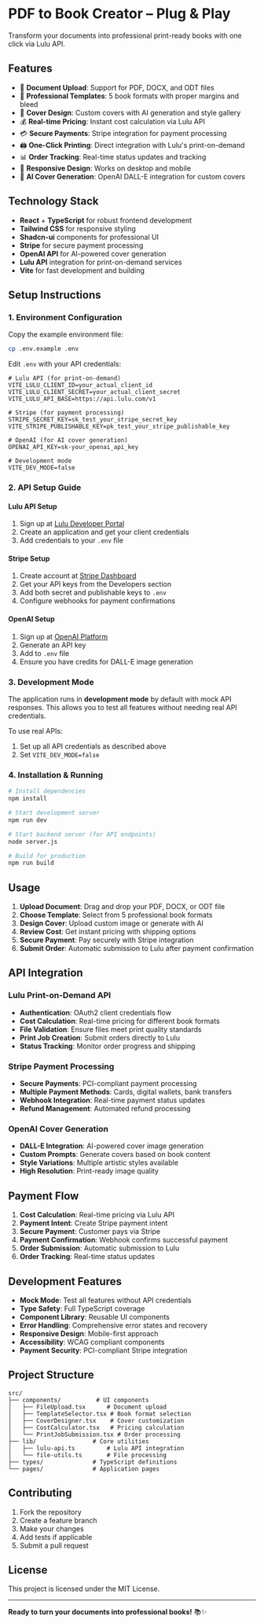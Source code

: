 # PDF to Book Creator – Plug & Play

Transform your documents into professional print-ready books with one click via Lulu API.

## Features

- 📄 **Document Upload**: Support for PDF, DOCX, and ODT files
- 📐 **Professional Templates**: 5 book formats with proper margins and bleed
- 🎨 **Cover Design**: Custom covers with AI generation and style gallery
- 💰 **Real-time Pricing**: Instant cost calculation via Lulu API
- 💳 **Secure Payments**: Stripe integration for payment processing
- 🖨️ **One-Click Printing**: Direct integration with Lulu's print-on-demand
- 📊 **Order Tracking**: Real-time status updates and tracking
- 📱 **Responsive Design**: Works on desktop and mobile
- 🤖 **AI Cover Generation**: OpenAI DALL-E integration for custom covers

## Technology Stack

- **React** + **TypeScript** for robust frontend development
- **Tailwind CSS** for responsive styling
- **Shadcn-ui** components for professional UI
- **Stripe** for secure payment processing
- **OpenAI API** for AI-powered cover generation
- **Lulu API** integration for print-on-demand services
- **Vite** for fast development and building

## Setup Instructions

### 1. Environment Configuration

Copy the example environment file:
```bash
cp .env.example .env
```

Edit `.env` with your API credentials:
```env
# Lulu API (for print-on-demand)
VITE_LULU_CLIENT_ID=your_actual_client_id
VITE_LULU_CLIENT_SECRET=your_actual_client_secret
VITE_LULU_API_BASE=https://api.lulu.com/v1

# Stripe (for payment processing)
STRIPE_SECRET_KEY=sk_test_your_stripe_secret_key
VITE_STRIPE_PUBLISHABLE_KEY=pk_test_your_stripe_publishable_key

# OpenAI (for AI cover generation)
OPENAI_API_KEY=sk-your_openai_api_key

# Development mode
VITE_DEV_MODE=false
```

### 2. API Setup Guide

#### Lulu API Setup
1. Sign up at [Lulu Developer Portal](https://developers.lulu.com/)
2. Create an application and get your client credentials
3. Add credentials to your `.env` file

#### Stripe Setup
1. Create account at [Stripe Dashboard](https://dashboard.stripe.com/)
2. Get your API keys from the Developers section
3. Add both secret and publishable keys to `.env`
4. Configure webhooks for payment confirmations

#### OpenAI Setup
1. Sign up at [OpenAI Platform](https://platform.openai.com/)
2. Generate an API key
3. Add to `.env` file
4. Ensure you have credits for DALL-E image generation

### 3. Development Mode

The application runs in **development mode** by default with mock API responses. This allows you to test all features without needing real API credentials.

To use real APIs:
1. Set up all API credentials as described above
2. Set `VITE_DEV_MODE=false`

### 4. Installation & Running

```bash
# Install dependencies
npm install

# Start development server
npm run dev

# Start backend server (for API endpoints)
node server.js

# Build for production
npm run build
```

## Usage

1. **Upload Document**: Drag and drop your PDF, DOCX, or ODT file
2. **Choose Template**: Select from 5 professional book formats
3. **Design Cover**: Upload custom image or generate with AI
4. **Review Cost**: Get instant pricing with shipping options
5. **Secure Payment**: Pay securely with Stripe integration
6. **Submit Order**: Automatic submission to Lulu after payment confirmation

## API Integration

### Lulu Print-on-Demand API
- **Authentication**: OAuth2 client credentials flow
- **Cost Calculation**: Real-time pricing for different book formats
- **File Validation**: Ensure files meet print quality standards  
- **Print Job Creation**: Submit orders directly to Lulu
- **Status Tracking**: Monitor order progress and shipping

### Stripe Payment Processing
- **Secure Payments**: PCI-compliant payment processing
- **Multiple Payment Methods**: Cards, digital wallets, bank transfers
- **Webhook Integration**: Real-time payment status updates
- **Refund Management**: Automated refund processing

### OpenAI Cover Generation
- **DALL-E Integration**: AI-powered cover image generation
- **Custom Prompts**: Generate covers based on book content
- **Style Variations**: Multiple artistic styles available
- **High Resolution**: Print-ready image quality

## Payment Flow

1. **Cost Calculation**: Real-time pricing via Lulu API
2. **Payment Intent**: Create Stripe payment intent
3. **Secure Payment**: Customer pays via Stripe
4. **Payment Confirmation**: Webhook confirms successful payment
5. **Order Submission**: Automatic submission to Lulu
6. **Order Tracking**: Real-time status updates

## Development Features

- **Mock Mode**: Test all features without API credentials
- **Type Safety**: Full TypeScript coverage
- **Component Library**: Reusable UI components
- **Error Handling**: Comprehensive error states and recovery
- **Responsive Design**: Mobile-first approach
- **Accessibility**: WCAG compliant components
- **Payment Security**: PCI-compliant Stripe integration

## Project Structure

```
src/
├── components/          # UI components
│   ├── FileUpload.tsx      # Document upload
│   ├── TemplateSelector.tsx # Book format selection  
│   ├── CoverDesigner.tsx    # Cover customization
│   ├── CostCalculator.tsx   # Pricing calculation
│   └── PrintJobSubmission.tsx # Order processing
├── lib/                # Core utilities
│   ├── lulu-api.ts         # Lulu API integration
│   └── file-utils.ts       # File processing
├── types/              # TypeScript definitions
└── pages/              # Application pages
```

## Contributing

1. Fork the repository
2. Create a feature branch
3. Make your changes
4. Add tests if applicable
5. Submit a pull request

## License

This project is licensed under the MIT License.

---

**Ready to turn your documents into professional books!** 📚✨